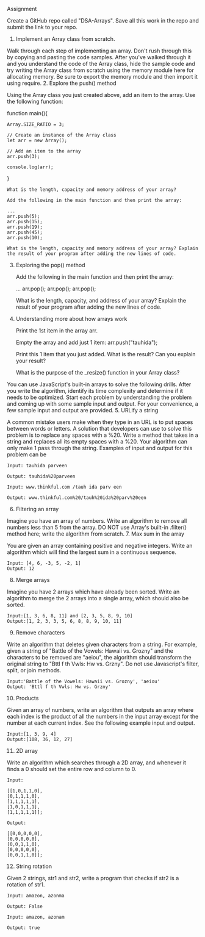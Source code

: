Assignment

Create a GitHub repo called "DSA-Arrays". Save all this work in the repo and submit the link to your repo.
1. Implement an Array class from scratch.

Walk through each step of implementing an array. Don't rush through this by copying and pasting the code samples. After you've walked through it and you understand the code of the Array class, hide the sample code and try writing the Array class from scratch using the memory module here for allocating memory.
Be sure to export the memory module and then import it using require.
2. Explore the push() method

Using the Array class you just created above, add an item to the array. Use the following function:

function main(){

    Array.SIZE_RATIO = 3;

    // Create an instance of the Array class
    let arr = new Array();

    // Add an item to the array
    arr.push(3);

    console.log(arr);
}

    What is the length, capacity and memory address of your array?

    Add the following in the main function and then print the array:

    ...
    arr.push(5);
    arr.push(15);
    arr.push(19);
    arr.push(45);
    arr.push(10);

    What is the length, capacity and memory address of your array? Explain the result of your program after adding the new lines of code.

3. Exploring the pop() method

    Add the following in the main function and then print the array:

      ...
      arr.pop();
      arr.pop();
      arr.pop();

    What is the length, capacity, and address of your array? Explain the result of your program after adding the new lines of code.

4. Understanding more about how arrays work

    Print the 1st item in the array arr.

    Empty the array and add just 1 item: arr.push("tauhida");

    Print this 1 item that you just added. What is the result? Can you explain your result?

    What is the purpose of the _resize() function in your Array class?

You can use JavaScript's built-in arrays to solve the following drills. After you write the algorithm, identify its time complexity and determine if it needs to be optimized. Start each problem by understanding the problem and coming up with some sample input and output. For your convenience, a few sample input and output are provided.
5. URLify a string

A common mistake users make when they type in an URL is to put spaces between words or letters. A solution that developers can use to solve this problem is to replace any spaces with a %20. Write a method that takes in a string and replaces all its empty spaces with a %20. Your algorithm can only make 1 pass through the string. Examples of input and output for this problem can be

    Input: tauhida parveen

    Output: tauhida%20parveen

    Input: www.thinkful.com /tauh ida parv een

    Output: www.thinkful.com%20/tauh%20ida%20parv%20een

6. Filtering an array

Imagine you have an array of numbers. Write an algorithm to remove all numbers less than 5 from the array. DO NOT use Array's built-in .filter() method here; write the algorithm from scratch.
7. Max sum in the array

You are given an array containing positive and negative integers. Write an algorithm which will find the largest sum in a continuous sequence.

    Input: [4, 6, -3, 5, -2, 1]
    Output: 12

8. Merge arrays

Imagine you have 2 arrays which have already been sorted. Write an algorithm to merge the 2 arrays into a single array, which should also be sorted.

    Input:[1, 3, 6, 8, 11] and [2, 3, 5, 8, 9, 10]
    Output:[1, 2, 3, 3, 5, 6, 8, 8, 9, 10, 11]

9. Remove characters

Write an algorithm that deletes given characters from a string. For example, given a string of "Battle of the Vowels: Hawaii vs. Grozny" and the characters to be removed are "aeiou", the algorithm should transform the original string to "Bttl f th Vwls: Hw vs. Grzny". Do not use Javascript's filter, split, or join methods.

    Input:'Battle of the Vowels: Hawaii vs. Grozny', 'aeiou'
    Output: 'Bttl f th Vwls: Hw vs. Grzny'

10. Products

Given an array of numbers, write an algorithm that outputs an array where each index is the product of all the numbers in the input array except for the number at each current index. See the following example input and output.

    Input:[1, 3, 9, 4]
    Output:[108, 36, 12, 27]

11. 2D array

Write an algorithm which searches through a 2D array, and whenever it finds a 0 should set the entire row and column to 0.

    Input:

    [[1,0,1,1,0],
    [0,1,1,1,0],
    [1,1,1,1,1],
    [1,0,1,1,1],
    [1,1,1,1,1]];

    Output:

    [[0,0,0,0,0],
    [0,0,0,0,0],
    [0,0,1,1,0],
    [0,0,0,0,0],
    [0,0,1,1,0]];

12. String rotation

Given 2 strings, str1 and str2, write a program that checks if str2 is a rotation of str1.

    Input: amazon, azonma

    Output: False

    Input: amazon, azonam

    Output: true
